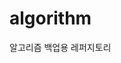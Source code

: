 # algorithm 

알고리즘 백업용 레퍼지토리
  
          
    
             
      
       
     
   
  
 
  
   
 
